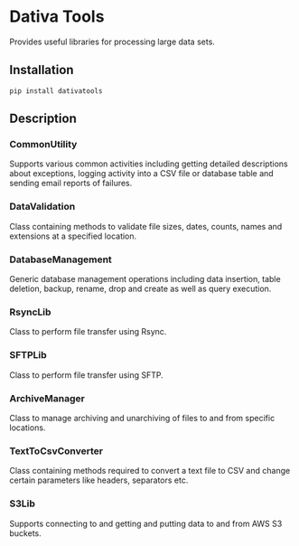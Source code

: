 # Dativa Tools

Provides useful libraries for processing large data sets.

## Installation

```
pip install dativatools
```

## Description

### CommonUtility
Supports various common activities including getting detailed descriptions about exceptions, logging activity into a CSV file or database table
 and sending email reports of failures.

### DataValidation
Class containing methods to validate file sizes, dates, counts, names and extensions at a specified location.

### DatabaseManagement
Generic database management operations including data insertion, table deletion, backup, rename, drop and create as well as query execution.

### RsyncLib
Class to perform file transfer using Rsync.

### SFTPLib
Class to perform file transfer using SFTP.

### ArchiveManager
Class to manage archiving and unarchiving of files to and from specific locations.

### TextToCsvConverter
Class containing methods required to convert a text file to CSV and change certain parameters like headers, separators etc.

### S3Lib
Supports connecting to and getting and putting data to and from AWS S3 buckets.

